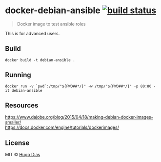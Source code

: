 # docker-debian-ansible [![build status](https://gitlab.com/hugomrdias/docker-debian-ansible/badges/master/build.svg)](https://gitlab.com/hugomrdias/docker-debian-ansible/commits/master)
> Docker image to test ansible roles

This is for advanced users.

## Build
```
docker build -t debian-ansible .
```

## Running
```
docker run -v `pwd`:/tmp/"${PWD##*/}" -w /tmp/"${PWD##*/}" -p 80:80 -it debian-ansible
```

## Resources
https://www.dajobe.org/blog/2015/04/18/making-debian-docker-images-smaller/   
https://docs.docker.com/engine/tutorials/dockerimages/   



## License
MIT © [Hugo Dias](http://hugodias.me)
